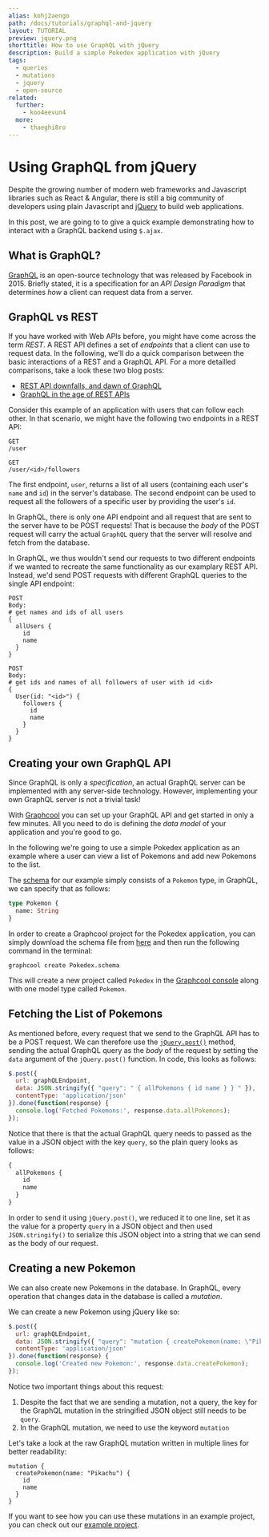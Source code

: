 ```yaml
---
alias: kohj2aengo
path: /docs/tutorials/graphql-and-jquery
layout: TUTORIAL
preview: jquery.png
shorttitle: How to use GraphQL with jQuery
description: Build a simple Pokedex application with jQuery
tags:
  - queries
  - mutations
  - jquery
  - open-source
related:
  further:
    - koo4eevun4
  more:
    - thaeghi8ro
---
```



# Using GraphQL from jQuery

Despite the growing number of modern web frameworks and Javascript libraries such as React & Angular, there is still a big community of developers using plain Javascript and [jQuery](https://jquery.com/) to build web applications.

In this post, we are going to to give a quick example demonstrating how to interact with a GraphQL backend using `$.ajax`.


## What is GraphQL?

[GraphQL](https://www.graphql.org) is an open-source technology that was released by Facebook in 2015. Briefly stated, it is a specification for an _API Design Paradigm_ that determines _how_ a client can request data from a server.

## GraphQL vs REST

If you have worked with Web APIs before, you might have come across the term _REST_. A REST API defines a set of _endpoints_ that a client can use to request data. In the following, we'll do a quick comparison between the basic interactions of a REST and a
 GraphQL API. For a more detailled comparisons, take a look these two blog posts:

- [REST API downfalls, and dawn of GraphQL](https://medium.com/@ottovw/rest-api-downfalls-and-dawn-of-graphql-dd00991a0eb8#.dmpuurhl0)
- [GraphQL in the age of REST APIs](https://medium.com/chute-engineering/graphql-in-the-age-of-rest-apis-b10f2bf09bba#.l32a7mb88)

Consider this example of an application with users that can follow each other. In that scenario, we might have the following two endpoints in a REST API:

```
GET
/user

GET
/user/<id>/followers
```

The first endpoint, `user`, returns a list of all users (containing each user's `name` and `id`) in the server's database. The second endpoint can be used to request all the followers of a specific user by providing the user's `id`.

In GraphQL, there is only one API endpoint and all request that are sent to the server have to be POST requests! That is because the _body_ of the POST request will carry the actual `GraphQL` query that the server will resolve and fetch from the database.

In GraphQL, we thus wouldn't send our requests to two different endpoints if we wanted to recreate the same functionality as our examplary REST API. Instead, we'd send POST requests with different GraphQL queries to the single API endpoint:

```
POST
Body:
# get names and ids of all users
{
  allUsers {
    id
    name
  }
}

POST
Body:
# get ids and names of all followers of user with id <id>
{
  User(id: "<id>") {
    followers {
      id
      name
    }
  }
}
```

## Creating your own GraphQL API

Since GraphQL is only a _specification_, an actual GraphQL server can be implemented with any server-side technology. However, implementing your own GraphQL server is not a trivial task!

With [Graphcool](https://graph.cool) you can set up your GraphQL API and get started in only a few minutes. All you need to do is defining the _data model_ of your application and you're good to go.

In the following we're going to use a simple Pokedex application as an example where a user can view a list of Pokemons and add new Pokemons to the list.

The [schema](!alias-ahwoh2fohj/) for our example simply consists of a `Pokemon` type, in GraphQL, we can specify that as follows:

```graphql
type Pokemon {
  name: String
}
```

In order to create a Graphcool project for the Pokedex application, you can simply download the schema file from [here](https://github.com/graphcool-examples/pokedex-jquery/blob/master/Pokedex.schema) and then run the following command in the terminal:

```
graphcool create Pokedex.schema
```

This will create a new project called `Pokedex` in the [Graphcool console](https://console.graph.cool) along with one model type called `Pokemon`.


## Fetching the List of Pokemons

As mentioned before, every request that we send to the GraphQL API has to be a POST request. We can therefore use the [`jQuery.post()`](https://api.jquery.com/jquery.post/) method, sending the actual GraphQL query as the _body_ of the request by setting the `data` argument of the `jQuery.post()` function. In code, this looks as follows:

```js
$.post({
  url: graphQLEndpoint,
  data: JSON.stringify({ "query": " { allPokemons { id name } } " }),
  contentType: 'application/json'
}).done(function(response) {
  console.log('Fetched Pokemons:', response.data.allPokemons);
});
```

Notice that there is that the actual GraphQL query needs to passed as the value in a JSON object with the key `query`, so the plain query looks as follows:

```graphql
{
  allPokemons {
    id
    name
  }
}
```

In order to send it using `jQuery.post()`, we reduced it to one line, set it as the value for a property `query` in a JSON object and then used `JSON.stringify()` to serialize this JSON object into a string that we can send as the body of our request.


## Creating a new Pokemon

We can also create new Pokemons in the database. In GraphQL, every operation that changes data in the database is called a _mutation_.

We can create a new Pokemon using jQuery like so:

```js
$.post({
  url: graphQLEndpoint,
  data: JSON.stringify({ "query": "mutation { createPokemon(name: \"Pikachu\") { id name } } " }),
  contentType: 'application/json'
}).done(function(response) {
  console.log('Created new Pokemon:', response.data.createPokemon);
});
```

Notice two important things about this request:

1. Despite the fact that we are sending a mutation, not a query, the key for the GraphQL mutation in the stringified JSON object still needs to be `query`.
2. In the GraphQL mutation, we need to use the keyword `mutation`

Let's take a look at the raw GraphQL mutation written in multiple lines for better readability:

```graphl
mutation {
  createPokemon(name: "Pikachu") {
    id
    name
  }
}
```

If you want to see how you can use these mutations in an example project, you can check out our [example project](https://github.com/graphcool-examples/pokedex-jquery).
